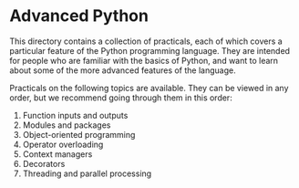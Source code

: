 Advanced Python
===============

This directory contains a collection of practicals, each of which covers a
particular feature of the Python programming language. They are intended for
people who are familiar with the basics of Python, and want to learn about
some of the more advanced features of the language.

Practicals on the following topics are available. They can be viewed in any
order, but we recommend going through them in this order:

1. Function inputs and outputs
2. Modules and packages
3. Object-oriented programming
4. Operator overloading
5. Context managers
6. Decorators
7. Threading and parallel processing
